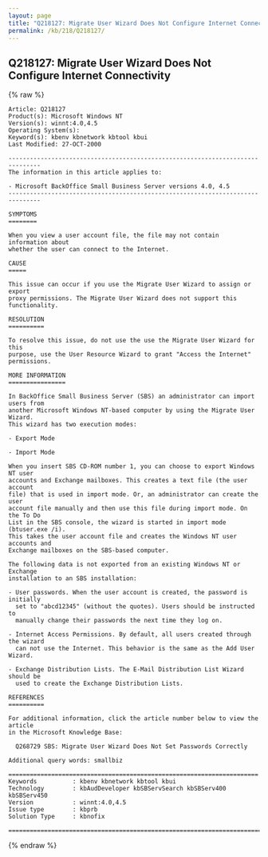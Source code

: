 ```yaml
---
layout: page
title: "Q218127: Migrate User Wizard Does Not Configure Internet Connectivity"
permalink: /kb/218/Q218127/
---
```


## Q218127: Migrate User Wizard Does Not Configure Internet Connectivity

{% raw %}

	Article: Q218127
	Product(s): Microsoft Windows NT
	Version(s): winnt:4.0,4.5
	Operating System(s): 
	Keyword(s): kbenv kbnetwork kbtool kbui
	Last Modified: 27-OCT-2000
	
	-------------------------------------------------------------------------------
	The information in this article applies to:
	
	- Microsoft BackOffice Small Business Server versions 4.0, 4.5 
	-------------------------------------------------------------------------------
	
	SYMPTOMS
	========
	
	When you view a user account file, the file may not contain information about
	whether the user can connect to the Internet.
	
	CAUSE
	=====
	
	This issue can occur if you use the Migrate User Wizard to assign or export
	proxy permissions. The Migrate User Wizard does not support this functionality.
	
	RESOLUTION
	==========
	
	To resolve this issue, do not use the use the Migrate User Wizard for this
	purpose, use the User Resource Wizard to grant "Access the Internet"
	permissions.
	
	MORE INFORMATION
	================
	
	In BackOffice Small Business Server (SBS) an administrator can import users from
	another Microsoft Windows NT-based computer by using the Migrate User Wizard.
	This wizard has two execution modes:
	
	- Export Mode
	
	- Import Mode
	
	When you insert SBS CD-ROM number 1, you can choose to export Windows NT user
	accounts and Exchange mailboxes. This creates a text file (the user account
	file) that is used in import mode. Or, an administrator can create the user
	account file manually and then use this file during import mode. On the To Do
	List in the SBS console, the wizard is started in import mode (btuser.exe /i).
	This takes the user account file and creates the Windows NT user accounts and
	Exchange mailboxes on the SBS-based computer.
	
	The following data is not exported from an existing Windows NT or Exchange
	installation to an SBS installation:
	
	- User passwords. When the user account is created, the password is initially
	  set to "abcd12345" (without the quotes). Users should be instructed to
	  manually change their passwords the next time they log on.
	
	- Internet Access Permissions. By default, all users created through the wizard
	  can not use the Internet. This behavior is the same as the Add User Wizard.
	
	- Exchange Distribution Lists. The E-Mail Distribution List Wizard should be
	  used to create the Exchange Distribution Lists.
	
	REFERENCES
	==========
	
	For additional information, click the article number below to view the article
	in the Microsoft Knowledge Base:
	
	  Q268729 SBS: Migrate User Wizard Does Not Set Passwords Correctly
	
	Additional query words: smallbiz
	
	======================================================================
	Keywords          : kbenv kbnetwork kbtool kbui 
	Technology        : kbAudDeveloper kbSBServSearch kbSBServ400 kbSBServ450
	Version           : winnt:4.0,4.5
	Issue type        : kbprb
	Solution Type     : kbnofix
	
	=============================================================================
	

{% endraw %}
